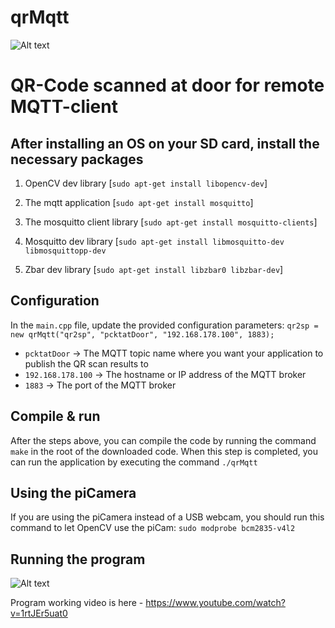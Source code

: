 # qrMqtt

![Alt text](https://github.com/meAbab/qrMqtt/blob/master/cover-qrMQTT.JPG?raw=true "Title")

# QR-Code scanned at door for remote MQTT-client

## After installing an OS on your SD card, install the necessary packages

1. OpenCV dev library [`sudo apt-get install libopencv-dev`]

2. The mqtt application [`sudo apt-get install mosquitto`]

3. The mosquitto client library [`sudo apt-get install mosquitto-clients`]

4. Mosquitto dev library [`sudo apt-get install libmosquitto-dev libmosquittopp-dev`

5. Zbar dev library [`sudo apt-get install libzbar0 libzbar-dev`] 


## Configuration

In the `main.cpp` file, update the provided configuration parameters:
`qr2sp = new qrMqtt("qr2sp", "pcktatDoor", "192.168.178.100", 1883);`

* `pcktatDoor` -> The MQTT topic name where you want your application to publish the QR scan results to
* `192.168.178.100` -> The hostname or IP address of the MQTT broker
* `1883` -> The port of the MQTT broker

## Compile & run

After the steps above, you can compile the code by running the command `make` in the root of the downloaded code.
When this step is completed, you can run the application by executing the command `./qrMqtt`

## Using the piCamera

If you are using the piCamera instead of a USB webcam, you should run this command to let OpenCV use the piCam:
`sudo modprobe bcm2835-v4l2`

## Running the program ##

![Alt text](https://github.com/meAbab/qrMqtt/blob/master/running_prog.png?raw=true "Title")


Program working video is here - https://www.youtube.com/watch?v=1rtJEr5uat0
